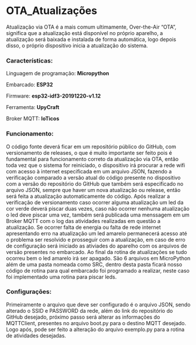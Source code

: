 # OTA_Atualizações

Atualização via OTA é a mais comum ultimamente, Over-the-Air “OTA”, significa que a atualização está disponível no próprio aparelho, a atualização será baixada e instalada de forma automática, logo depois disso, o próprio dispositivo inicia a atualização do sistema.

### Características:
Linguagem de programação: **Micropython**

Embarcado: **ESP32**

Firmware: **esp32-idf3-20191220-v1.12**

Ferramenta: **UpyCraft**

Broker MQTT: **IoTicos**

### Funcionamento:
O código fonte deverá ficar em um repositório público do GitHub, com versionamento de releases, o que é muito importante ser feito pois é fundamental para  funcionamento correto da atualização via OTA, então toda vez que o sistema for reiniciado, o dispositivo irá procurar a rede wifi com acesso à internet especificada em um arquivo JSON, fazendo a verificação comparado a versão atual do código presente no dispositivo com a versão do repositório do GitHub que também será especificado no arquivo JSON, sempre que haver um nova atualização ou release, então será feita a atualização automaticamente do código. 
Após realizar a verificação de versionamento caso ocorrer alguma atualização um led da cor verde deverá piscar duas vezes, caso não ocorrer nenhuma atualização o led deve piscar uma vez, também será publicada uma menssagem em um Broker MQTT com o log das atividades realizadas em questão a atualização. 
Se ocorrer falta de energia ou falta de rede internet apresentando erro na atualização um led amarelo permanecerá acesso até o problema ser resolvido e prosseguir com a atualização, em caso de erro de configuração será iniciado as ativiades do aparelho com os arquivos de versão presentes no embarcado. Ao final da rotina de atualizações se tudo ocorreu bem o led amarelo irá ser apagado. 
São 6 arquivos em MicroPython além de uma pasta nomeada como SRC, dentro desta pasta ficará nosso código de rotina para qual embarcado foi programado a realizar, neste caso foi implementado uma rotina para piscar leds.

### Configurações:
Primeiramente o arquivo que deve ser configurado é o arquivo JSON, sendo alterado o SSID e PASSWORD da rede, além do link do repositório do GitHub desejado, próximo passo será alterar as informações do MQTTClient, presentes no arquivo boot.py para o destino MQTT desejado. Logo após, pode ser feito a alteração do arquivo exemplo.py para a rotina de atividades desejadas.
